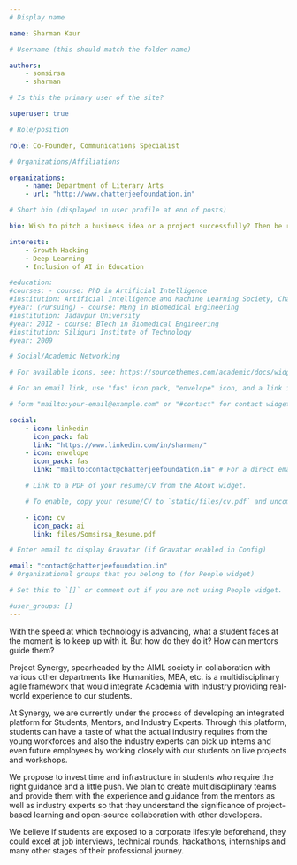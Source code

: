 ```yaml
---
# Display name

name: Sharman Kaur

# Username (this should match the folder name)

authors:
    - somsirsa
    - sharman

# Is this the primary user of the site?

superuser: true

# Role/position

role: Co-Founder, Communications Specialist

# Organizations/Affiliations

organizations:
    - name: Department of Literary Arts
    - url: "http://www.chatterjeefoundation.in"

# Short bio (displayed in user profile at end of posts)

bio: Wish to pitch a business idea or a project successfully? Then be ready to put your mind and body on display. Quite a bold statement isn’t it? Well that’s what I believe in. An idea only remains an idea unless it’s articulated with apt body language. Ever wondered what differentiates an exceptionally great idea that gets across the table from another exceptionally great idea that never gets on board? Well there comes the role of using your extraordinary communication skills paired with charismatic body language.

interests:
    - Growth Hacking
    - Deep Learning
    - Inclusion of AI in Education

#education:
#courses: - course: PhD in Artificial Intelligence
#institution: Artificial Intelligence and Machine Learning Society, Chandigarh University
#year: (Pursuing) - course: MEng in Biomedical Engineering
#institution: Jadavpur University
#year: 2012 - course: BTech in Biomedical Engineering
#institution: Siliguri Institute of Technology
#year: 2009

# Social/Academic Networking

# For available icons, see: https://sourcethemes.com/academic/docs/widgets/#icons

# For an email link, use "fas" icon pack, "envelope" icon, and a link in the

# form "mailto:your-email@example.com" or "#contact" for contact widget.

social:
    - icon: linkedin
      icon_pack: fab
      link: "https://www.linkedin.com/in/sharman/"
    - icon: envelope
      icon_pack: fas
      link: "mailto:contact@chatterjeefoundation.in" # For a direct email link, use "mailto:test@example.org".

    # Link to a PDF of your resume/CV from the About widget.

    # To enable, copy your resume/CV to `static/files/cv.pdf` and uncomment the lines below.

    - icon: cv
      icon_pack: ai
      link: files/Somsirsa_Resume.pdf

# Enter email to display Gravatar (if Gravatar enabled in Config)

email: "contact@chatterjeefoundation.in"
# Organizational groups that you belong to (for People widget)

# Set this to `[]` or comment out if you are not using People widget.

#user_groups: []
---
```


With the speed at which technology is advancing, what a student faces at the moment is to keep up with it. But how do they do it? How can mentors guide them?

Project Synergy, spearheaded by the AIML society in collaboration with various other departments like Humanities, MBA, etc. is a multidisciplinary agile framework that would integrate Academia with Industry providing real-world experience to our students.

At Synergy, we are currently under the process of developing an integrated platform for Students, Mentors, and Industry Experts. Through this platform, students can have a taste of what the actual industry requires from the young workforces and also the industry experts can pick up interns and even future employees by working closely with our students on live projects and workshops.

We propose to invest time and infrastructure in students who require the right guidance and a little push. We plan to create multidisciplinary teams and provide them with the experience and guidance from the mentors as well as industry experts so that they understand the significance of project-based learning and open-source collaboration with other developers.

We believe if students are exposed to a corporate lifestyle beforehand, they could excel at job interviews, technical rounds, hackathons, internships and many other stages of their professional journey.
